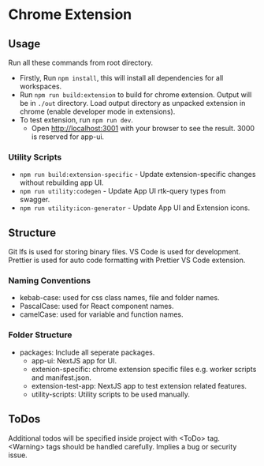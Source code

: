 # Chrome Extension

## Usage

Run all these commands from root directory.

- Firstly, Run `npm install`, this will install all dependencies for all workspaces.
- Run `npm run build:extension` to build for chrome extension. Output will be in `./out` directory. Load output directory as unpacked extension in chrome (enable developer mode in extensions).
- To test extension, run `npm run dev`.
  - Open [http://localhost:3001](http://localhost:3001) with your browser to see the result. 3000 is reserved for app-ui.

### Utility Scripts

- `npm run build:extension-specific` - Update extension-specific changes without rebuilding app UI.
- `npm run utility:codegen` - Update App UI rtk-query types from swagger.
- `npm run utility:icon-generator` - Update App UI and Extension icons.

## Structure

Git lfs is used for storing binary files. VS Code is used for development. Prettier is used for auto code formatting with Prettier VS Code extension.

### Naming Conventions

- kebab-case: used for css class names, file and folder names.
- PascalCase: used for React component names.
- camelCase: used for variable and function names.

### Folder Structure

- packages: Include all seperate packages.
  - app-ui: NextJS app for UI.
  - extenion-specific: chrome extension specific files e.g. worker scripts and manifest.json.
  - extension-test-app: NextJS app to test extension related features.
  - utility-scripts: Utility scripts to be used manually.

## ToDos

Additional todos will be specified inside project with \<ToDo> tag.
\<Warning> tags should be handled carefully. Implies a bug or security issue.
